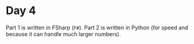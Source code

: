 # Day 4
Part 1 is written in FSharp (`F#`).
Part 2 is written in Python (for speed and because it can handle much larger numbers).